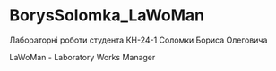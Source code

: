# BorysSolomka_LaWoMan
Лабораторні роботи студента КН-24-1 Соломки Бориса Олеговича

LaWoMan - Laboratory Works Manager
